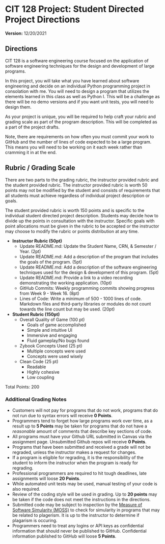 # CIT 128 Project: Student Directed Project Directions

**Version:** 12/20/2021

## Directions

CIT 128 is a software engineering course focused on the application of software engineering techniques for the design and development of large programs.

In this project, you will take what you have learned about software engineering and decide on an individual Python programming project in consolation with me. You will need to design a program that utilizes the elements learned in this class as well as Python I. This will be a challenge as there will be no demo versions and if you want unit tests, you will need to design them.

As your project is unique, you will be required to help craft your rubric and grading scale as part of the program description. This will be completed as a part of the project drafts.

Note, there are requirements on how often you must commit your work to GitHub and the number of lines of code expected to be a large program. This means you will need to be working on it each week rather than cramming it in at the end.

## Rubric / Grading Scale

There are two parts to the grading rubric, the instructor provided rubric and the student provided rubric. The instructor provided rubric is worth 50 points may not be modified by the student and consists of requirements that all students must achieve regardless of individual project description or goals. 

The student provided rubric is worth 150 points and is specific to the individual student directed project description. Students may decide how to divide up the points in consultation with the instructor. Specific goals with point allocations must be given in the rubric to be accepted or the instructor may choose to modify the rubric or points distribution at any time.

* **Instructor Rubric (50pt)**
  * Update README.md: Update the Student Name, CRN, & Semester / Year. (2pt)
  * Update README.md: Add a description of the program that includes the goals of the program. (5pt)
  * Update README.md: Add a description of the software engineering techniques used for the design & development of this program. (5pt)
  * Update README.md: Provide a link to a video recording demonstrating the working application. (10pt)
  * GitHub Commits: Weekly programming commits showing progress from Week 9 - Week 16. (8pt)
  * Lines of Code: Write a minimum of 500 - 1000 lines of code. Markdown files and third-party libraries or modules do not count towards the line count but may be used. (20pt)
* **Student Rubric (150pt)**
  * Overall Quality of Game (100 pt)
      * Goals of game accomplished
      * Simple and intuitive UI
      * Immersive and engaging
      * Fluid gameplay/No bugs found
  * Zybook Concepts Used (25 pt)
      * Multiple concepts were used
      * Concepts were used wisely
  * Clean Code (25 pt)
      * Readable
      * Highly cohesive
      * Low coupling

Total Points: 200

### Additional Grading Notes

* Customers will not pay for programs that do not work, programs that do not run due to syntax errors will receive __0 Points__.
* Programmers tend to forget how large programs work over time, as a result up to __5 Points__ may be taken for programs that do not have a _reasonable_ amount of comments that describe key sections of code.
* All programs must have your Github URL submitted in Canvas via the assignment page. Unsubmitted Github repos will receive __0 Points__.
* Programs that have been submitted and received a grade will not be regraded, unless the instructor makes a request for changes.
* If a program is eligible for regrading, it is the responsibility of the student to inform the instructor when the program is ready for regrading.
* Professional programmers are required to hit tough deadlines, late assignments will loose __20 Points__.
* While automated unit tests may be used, manual testing of your code is also required. 
* Review of the coding style will be used in grading. Up to __20 points__ may be taken if the code does not meet the instructions in the directions.
* Submitted code may be subject to inspection by the [Measure of Software Simularity (MOSS)](https://theory.stanford.edu/~aiken/moss/) to check for simularity in programs that may be related to plagerism. It is up to the instructor to determine if plagarism is occuring.
* Programmers need to treat any logins or API keys as confidential information that should never be published to GitHub. Confidential information published to GitHub will loose __5 Points__.
